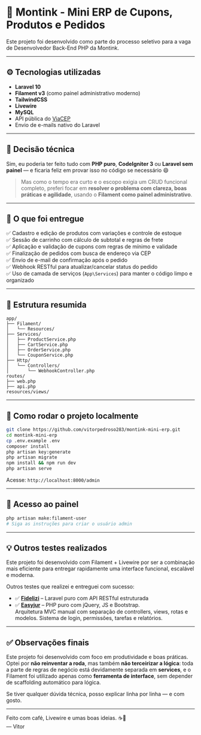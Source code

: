 # 🧾 Montink - Mini ERP de Cupons, Produtos e Pedidos

Este projeto foi desenvolvido como parte do processo seletivo para a vaga de Desenvolvedor Back-End PHP da Montink.

---

## ⚙️ Tecnologias utilizadas

- **Laravel 10**
- **Filament v3** (como painel administrativo moderno)
- **TailwindCSS**
- **Livewire**
- **MySQL**
- API pública do [ViaCEP](https://viacep.com.br/)
- Envio de e-mails nativo do Laravel

---

## 🧠 Decisão técnica

Sim, eu poderia ter feito tudo com **PHP puro**, **CodeIgniter 3** ou **Laravel sem painel** — e ficaria feliz em provar isso no código se necessário 😄

> Mas como o tempo era curto e o escopo exigia um CRUD funcional completo, preferi focar em **resolver o problema com clareza, boas práticas e agilidade**, usando o **Filament como painel administrativo**. 

---

## 🎯 O que foi entregue

✅ Cadastro e edição de produtos com variações e controle de estoque  
✅ Sessão de carrinho com cálculo de subtotal e regras de frete  
✅ Aplicação e validação de cupons com regras de mínimo e validade  
✅ Finalização de pedidos com busca de endereço via CEP  
✅ Envio de e-mail de confirmação após o pedido  
✅ Webhook RESTful para atualizar/cancelar status do pedido  
✅ Uso de camada de serviços (`App\Services`) para manter o código limpo e organizado

---

## 📁 Estrutura resumida

```
app/
├── Filament/
│   └── Resources/
├── Services/
│   ├── ProductService.php
│   ├── CartService.php
│   ├── OrderService.php
│   └── CouponService.php
├── Http/
│   └── Controllers/
│       └── WebhookController.php
routes/
├── web.php
├── api.php
resources/views/
```

---

## 🚀 Como rodar o projeto localmente

```bash
git clone https://github.com/vitorpedroso283/montink-mini-erp.git
cd montink-mini-erp
cp .env.example .env
composer install
php artisan key:generate
php artisan migrate
npm install && npm run dev
php artisan serve
```

Acesse: `http://localhost:8000/admin`

---

## 🔑 Acesso ao painel

```bash
php artisan make:filament-user
# Siga as instruções para criar o usuário admin
```

---

## 💡 Outros testes realizados

Este projeto foi desenvolvido com Filament + Livewire por ser a combinação mais eficiente para entregar rapidamente uma interface funcional, escalável e moderna.

Outros testes que realizei e entreguei com sucesso:

- ✅ [**Fidelizi**](https://github.com/vitorpedroso283/FIDELITA) – Laravel puro com API RESTful estruturada
- ✅ [**Easyjur**](https://github.com/vitorpedroso283/TaskManagerApp) – PHP puro com jQuery, JS e Bootstrap.  
  Arquitetura MVC manual com separação de controllers, views, rotas e modelos. Sistema de login, permissões, tarefas e relatórios.

---

## ✅ Observações finais

Este projeto foi desenvolvido com foco em produtividade e boas práticas. Optei por **não reinventar a roda**, mas também **não terceirizar a lógica**: toda a parte de regras de negócio está devidamente separada em **services**, e o Filament foi utilizado apenas como **ferramenta de interface**, sem depender de scaffolding automático para lógica.

Se tiver qualquer dúvida técnica, posso explicar linha por linha — e com gosto.

---

Feito com café, Livewire e umas boas ideias. ☕🚀  
— Vitor
